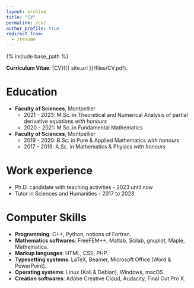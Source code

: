 ```yaml
---
layout: archive
title: "CV"
permalink: /cv/
author_profile: true
redirect_from:
  - /resume
---
```


{% include base_path %}

<b>Curriculum Vitae</b>: [CV]({{ site.url }}/files/CV.pdf).

Education
======
* <b>Faculty of Sciences</b>, Montpellier
  - 2021 - 2023: M.Sc. in Theoretical and Numerical Analysis of partial derivative equations <i>with honours</i>
  - 2020 - 2021: M.Sc. in Fundamental Mathematics
* <b>Faculty of Sciences</b>, Montpellier
  - 2019 - 2020: B.Sc. in Pure & Applied Mathematics <i>with honours</i>
  - 2017 - 2019: A.Sc. in Mathematics & Physics <i>with honours</i>

Work experience
======
* Ph.D. candidate with teaching activities - 2023 until now
* Tutor in Sciences and Humanities - 2017 to 2023

Computer Skills
======
* <b>Programming</b>: C++, Python, notions of Fortran.  
* <b>Mathematics softwares</b>: FreeFEM++, Matlab, Scilab, gnuplot, Maple, Mathematica.
* <b>Markup languages</b>: HTML, CSS, PHP.
* <b>Typesetting systems</b>: LaTeX, Beamer, Microsoft Office (Word & PowerPoint). 
* <b>Operating systems</b>: Linux (Kali & Debian), Windows, macOS. 
* <b>Creation softwares</b>: Adobe Creative Cloud, Audacity, Final Cut Pro X. 

